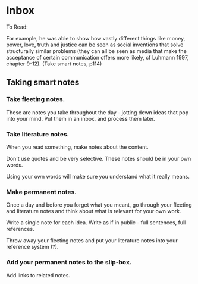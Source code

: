 # Inbox

To Read:

For example, he was able to show how vastly different things like money, power, love, truth and justice can be seen as social inventions that solve structurally similar problems (they can all be seen as media that make the acceptance of certain communication offers more likely, cf Luhmann 1997, chapter 9-12). (Take smart notes, p114)

## Taking smart notes

### Take fleeting notes.

These are notes you take throughout the day - jotting down ideas that pop into your mind. Put them in an inbox, and process them later.

### Take literature notes.

When you read something, make notes about the content.

Don't use quotes and be very selective. These notes should be in your own words.

Using your own words will make sure you understand what it really means.

### Make permanent notes.

Once a day and before you forget what you meant, go through your fleeting and literature notes and think about what is relevant for your own work.

Write a single note for each idea. Write as if in public - full sentences, full references.

Throw away your fleeting notes and put your literature notes into your reference system (?).

### Add your permanent notes to the slip-box.

Add links to related notes.